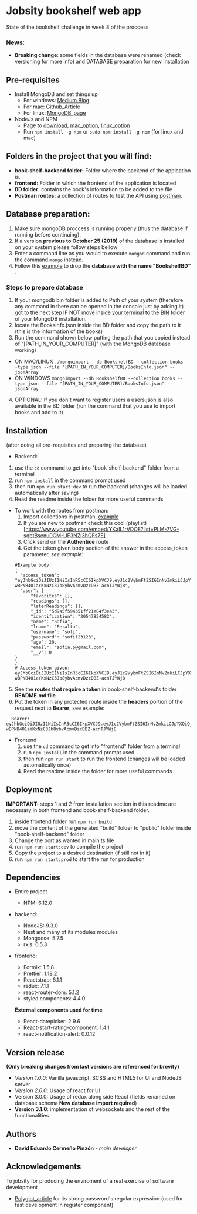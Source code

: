 # Jobsity bookshelf web app
State of the bookshelf challenge in week 8 of the proccess

### News:
- **Breaking change**: some fields in the database were renamed (check versioning for more info) and DATABASE preparation for new installation

## Pre-requisites
- Install MongoDB and set things up
  - For windows: [Medium Blog](https://medium.com/@LondonAppBrewery/how-to-download-install-mongodb-on-windows-4ee4b3493514)
  - For mac: [Github_Article](https://treehouse.github.io/installation-guides/mac/mongo-mac.html)
  - For linux: [MongoDB_page](https://docs.mongodb.com/manual/administration/install-on-linux/)
- NodeJs and NPM
  - Page to [download](https://nodejs.org/es/download/), [mac_option](https://www.webucator.com/how-to/how-install-nodejs-on-mac.cfm), [linux_option](https://nodejs.org/es/download/package-manager/)
  - Run `npm install -g npm` or `sudo npm install -g npm` (for linux and mac)

## Folders in the project that you will find:
- __book-shelf-backend folder:__ Folder where the backend of the applcation is.
- __frontend:__ Folder in which the frontend of the application is located
- __BD folder:__ contains the book's information to be added to the file
- __Postman routes:__ a collection of routes to test the API using [postman](https://www.getpostman.com/).


## Database preparation:
1. Make sure mongoDB proccess is running properly (thus the database if running before continuing).
2. If a version **previous to October 25 (2019)** of the database is installed on your system please follow steps bellow
  1. Enter a command line as you would to execute `mongod` command and run the  command `mongo` instead.
  2. Follow this [example](https://www.tutorialkart.com/mongodb/mongodb-delete-database/) to drop the **database with the name "BookshelfBD"** .

### Steps to prepare database
1. If your mongodb bin folder is added to Path of your system (therefore any command in there can be opened in the console just by adding it) got to the next step IF NOT move inside your terminal to the BIN folder of your MongoDB installation.
2. locate the BooksInfo.json inside the BD folder and copy the path to it (this is the information of the books)
3. Run the command shown below putting the path that you copied instead of "[PATH_IN_YOUR_COMPUTER]" (with the MongoDB database working)
- ON MAC/LINUX `./mongoimport --db BookshelfBD --collection books --type json --file "[PATH_IN_YOUR_COMPUTER]/BooksInfo.json" --jsonArray`
- ON WINDOWS `mongoimport --db BookshelfBD --collection books --type json --file "[PATH_IN_YOUR_COMPUTER]/BooksInfo.json" --jsonArray`
4. OPTIONAL: If you don't want to register users a users.json is also available in the BD folder (run the command that you use to import books and add to it)

## Installation
(after doing all pre-requisites and preparing the database)

- Backend:
 1. use the `cd` command to get into "book-shelf-backend" folder from a terminal
 2. run `npm install` in the command prompt used
 3. then run `npm run start:dev` to run the backend (changes will be loaded automatically after saving)
 4. Read the readme inside the folder for more useful commands

- To work with the routes from postman:
  1. Import collentions in postman, [example](https://developer.ft.com/portal/docs-start-install-postman-and-import-request-collection)
  2. If you are new to postman check this cool (playlist)[https://www.youtube.com/embed/YKalL1rVDOE?list=PLM-7VG-sgbtBsenu0CM-UF3NZj3hQFs7E]
  3. Click send on the **Authentice** route
  4. Get the token given body section of the answer in the access_token parameter, *see example*:
  ```
  #Example body:
  {
    "access_token": "eyJhbGciOiJIUzI1NiIsInR5cCI6IkpXVCJ9.eyJ1c2VybmFtZSI6InNvZmkiLCJpYXQiOjE1NzIyMDI5OTksImV4cCI6MTU3MjI4OTM5OX0.-wBPNB4O1aYKxNzC3Jb8ybvAcmvDzcDBZ-acnTJYWj8",
    "user": {
        "favorites": [],
        "readings": [],
        "laterReadings": [],
        "_id": "5d9a5f594351ff21e04f3ea3",
        "identification": "20547854582",
        "name": "Sofia",
        "lname": "Peralta",
        "username": "sofi",
        "password": "sofi123123",
        "age": 20,
        "email": "sofia.p@gmail.com",
        "__v": 0
  }
  }
  # Access_token given: eyJhbGciOiJIUzI1NiIsInR5cCI6IkpXVCJ9.eyJ1c2VybmFtZSI6InNvZmkiLCJpYXQiOjE1NzIyMDI5OTksImV4cCI6MTU3MjI4OTM5OX0.-wBPNB4O1aYKxNzC3Jb8ybvAcmvDzcDBZ-acnTJYWj8
  ```
5. See the **routes that require a token** in book-shelf-backend's folder **README.md file**
6. Put the token in any protected route inside the **headers** portion of the request next to **Bearer**, see example:
```
  Bearer: eyJhbGciOiJIUzI1NiIsInR5cCI6IkpXVCJ9.eyJ1c2VybmFtZSI6InNvZmkiLCJpYXQiOjE1NzIyMDI5OTksImV4cCI6MTU3MjI4OTM5OX0.-wBPNB4O1aYKxNzC3Jb8ybvAcmvDzcDBZ-acnTJYWj8
  ```

- Frontend
  1. use the `cd` command to get into "frontend" folder from a terminal
  2. run `npm install` in the command prompt used
  3. then run `npm run start` to run the frontend (changes will be loaded automatically once)
  4. Read the readme inside the folder for more useful commands


## Deployment
__IMPORTANT:__ steps 1 and 2 from installation section in this readme are necessary in both frontend and book-shelf-backend folder.
1. inside frontend folder run `npm run build`
2. move the content of the generated "build" folder to "public" folder inside "book-shelf-backend" folder
3. Change the port as wanted in main.ts file
4. run `npm run start:dev` to compile the project
5. Copy the project to a desired destination (if still not in it)
6. run `npm run start:prod` to start the run for production

## Dependencies
- Entire project
  - NPM: 6.12.0

- backend:
  - NodeJS: 9.3.0
  - Nest and many of its modules modules
  - Mongoose: 5.7.5
  - rxjs: 6.5.3

- frontend:
  - Formik: 1.5.8
  - Prettier: 1.18.2
  - Reactstrap: 8.1.1
  - redux: 7.1.1
  - react-router-dom: 5.1.2
  - styled components: 4.4.0

  **External components used for time**
  - React-datepicker: 2.9.6
  - React-start-rating-component: 1.4.1
  - react-notification-alert: 0.0.12


## Version release
**(Only breaking changes from last versions are referenced for brevity)**
- *Version 1.0.0*: Vanilla javascript, SCSS and HTML5 for UI and NodeJS server
- *Version 2.0.0*: Usage of react for UI
- Version 3.0.0: Usage of redux along side React (fields renamed on database schema **New database import required**)
- **Version 3.1.0**: implementation of websockets and the rest of the functionalities

## Authors 
- **David Eduardo Cermeño Pinzón** - *main developer*

## Acknowledgements
To jobsity for producing the enviroment of a real exercise of software development
- [Polyglot_article](https://www.thepolyglotdeveloper.com/2015/05/use-regex-to-test-password-strength-in-javascript/) for its strong password's regular expression (used for fast development in register component)
